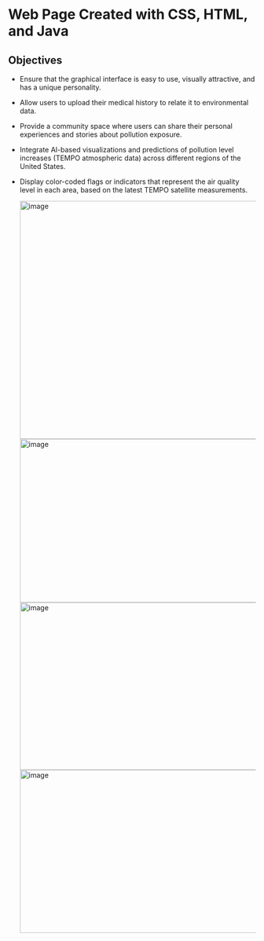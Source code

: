 #  Web Page Created with CSS, HTML, and Java

## Objectives

- Ensure that the graphical interface is easy to use, visually attractive, and has a unique personality.

- Allow users to upload their medical history to relate it to environmental data.

- Provide a community space where users can share their personal experiences and stories about pollution exposure.

- Integrate AI-based visualizations and predictions of pollution level increases (TEMPO atmospheric data) across different regions of the United States.

- Display color-coded flags or indicators that represent the air quality level in each area, based on the latest TEMPO satellite measurements.

  <img width="1232" height="485" alt="image" src="https://github.com/user-attachments/assets/457771fe-1621-4969-8666-72645a45a6df" />
  <img width="1139" height="333" alt="image" src="https://github.com/user-attachments/assets/b60b8656-da6a-4b18-a150-a240205d82c9" />
  <img width="1241" height="341" alt="image" src="https://github.com/user-attachments/assets/34d53b9c-2198-4f05-b028-51d51f39b343" />
  <img width="1264" height="332" alt="image" src="https://github.com/user-attachments/assets/84fefc06-e5dd-4a31-9ebe-7cf92eeb7666" />




